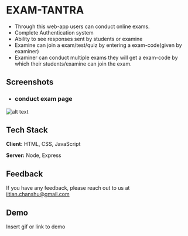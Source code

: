 
# EXAM-TANTRA

- Through this web-app users can conduct online exams.
- Complete Authentication system 
- Ability to see responses sent by students or examine
- Examine can join a exam/test/quiz by entering a exam-code(given by examiner)
- Examiner can conduct multiple exams they will get a exam-code by which their students/examine can join the exam.

    
## Screenshots
- ### conduct exam page
![alt text](https://github.com/chanshu19/exam-tantra/blob/main/conduct_exam.PNG)

  
## Tech Stack

**Client:** HTML, CSS, JavaScript

**Server:** Node, Express

  
## Feedback

If you have any feedback, please reach out to us at iitian.chanshu@gmail.com

  
## Demo

Insert gif or link to demo

  
